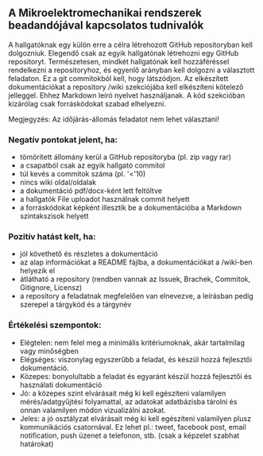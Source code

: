 ## A Mikroelektromechanikai rendszerek beadandójával kapcsolatos tudnivalók

A hallgatóknak egy külön erre a célra létrehozott GitHub repositoryban kell dolgozniuk. Elegendő csak az egyik hallgatónak létrehozni egy GitHub repositoryt. Természetesen, mindkét hallgatónak kell hozzáféréssel rendelkezni a repositoryhoz, és egyenlő arányban kell dolgozni a választott feladaton. Ez a git commitokból kell, hogy látszódjon. Az elkészített dokumentációkat a repository /wiki szekciójába kell elkészíteni kötelező jelleggel. Ehhez Markdown leíró nyelvet használjanak. A kód szekcióban kizárólag csak forráskódokat szabad elhelyezni.

Megjegyzés: Az időjárás-állomás feladatot nem lehet választani!

### Negatív pontokat jelent, ha:
- tömörített állomány kerül a GitHub repositoryba (pl. zip vagy rar)
- a csapatból csak az egyik hallgató commitol
- túl kevés a commitok száma (pl. '<'10)
- nincs wiki oldal/oldalak
- a dokumentáció pdf/docx-ként lett feltöltve
- a hallgatók File uploadot használnak commit helyett
- a forráskódokat képként illesztik be a dokumentációba a Markdown szintakszisok helyett

### Pozitív hatást kelt, ha:
- jól követhető és részletes a dokumentáció
- az alap információkat a README fájlba, a dokumentációkat a /wiki-ben helyezik el
- átlátható a repository (rendben vannak az Issuek, Brachek, Commitok, Gitignore, Licensz)
- a repository a feladatnak megfelelően van elnevezve, a leírásban pedig szerepel a tárgykód és a tárgynév

### Értékelési szempontok:
- Elégtelen: nem felel meg a minimális kritériumoknak, akár tartalmilag vagy minőségben
- Elégséges: viszonylag egyszerűbb a feladat, és készül hozzá fejlesztői dokumentáció.
- Közepes: bonyolultabb a feladat és egyaránt készül hozzá fejlesztői és használati dokumentáció
- Jó: a közepes szint elvárásait még ki kell egészíteni valamilyen mérés/adatgyűjtési folyamattal, az adatokat adatbázisba tárolni és onnan valamilyen módon vizualizálni azokat.
- Jeles: a jó osztályzat elvárásait még ki kell egészíteni valamilyen plusz kommunikációs csatornával. Ez lehet pl.: tweet, facebook post, email notification, push üzenet a telefonon, stb. (csak a képzelet szabhat határokat)

